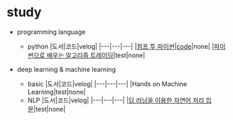 # study
* programming language
  * python
    |도서|코드|velog|
    |---|---|---|
    |[점프 투 파이썬](https://wikidocs.net/book/1)|[code](https://github.com/yeojiyoon/study/tree/main/python/jump_to_python)|none|
    |[파이썬으로 배우는 알고리즘 트레이딩](https://wikidocs.net/book/110)|test|none|
    
* deep learning & machine learning
  * basic
    |도서|코드|velog|
    |---|---|---|
    |Hands on Machine Learning|test|none|
  * NLP 
    |도서|코드|velog|
    |---|---|---|
    |[딥 러닝을 이용한 자연어 처리 입문](https://wikidocs.net/book/2155)|test|none|
  
